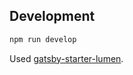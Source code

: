 ## Development

```sh
npm run develop
```

Used [gatsby-starter-lumen](https://github.com/alxshelepenok/gatsby-starter-lumen).
